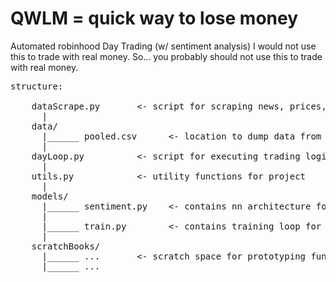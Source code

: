 # QWLM = quick way to lose money

Automated robinhood Day Trading (w/ sentiment analysis)
I would not use this to trade with real money. So... you probably should not use this to trade with real money.

<pre>
structure:

    dataScrape.py       <- script for scraping news, prices, etc. during trading hours
      |
    data/
      |______ pooled.csv      <- location to dump data from dataScrape
      |
    dayLoop.py          <- script for executing trading logic during day
      |
    utils.py            <- utility functions for project
      |
    models/
      |______ sentiment.py    <- contains nn architecture for sentiment analysis
      |
      |______ train.py        <- contains training loop for sentiment analysis model
      |
    scratchBooks/       
      |______ ...       <- scratch space for prototyping functions in jupyter
      |______ ...
      
 </pre>

  
